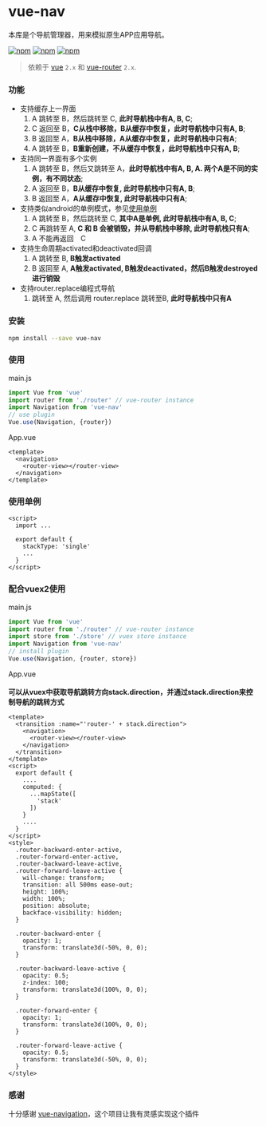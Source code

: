 # vue-nav

本库是个导航管理器，用来模拟原生APP应用导航。

[![npm](https://img.shields.io/npm/v/vue-nav.svg)](https://www.npmjs.com/package/vue-nav)
[![npm](https://img.shields.io/npm/dm/vue-nav.svg)](https://www.npmjs.com/package/vue-nav)
[![npm](https://img.shields.io/npm/l/vue-nav.svg)](https://www.npmjs.com/package/vue-nav)

> 依赖于 [vue](https://github.com/vuejs/vue) `2.x` 和 [vue-router](https://github.com/vuejs/vue-router) `2.x`.

### 功能
- 支持缓存上一界面
  1. A 跳转至 B，然后跳转至 C, **此时导航栈中有A, B, C**;
  2. C 返回至 B，**C从栈中移除，B从缓存中恢复，此时导航栈中只有A, B**;
  3. B 返回至 A，**B从栈中移除，A从缓存中恢复，此时导航栈中只有A**;
  4. A 跳转至 B，**B重新创建，不从缓存中恢复，此时导航栈中只有A, B**;
- 支持同一界面有多个实例
  1. A 跳转至 B，然后又跳转至 A，**此时导航栈中有A, B, A. 两个A是不同的实例，有不同状态**;
  2. A 返回至 B，**B从缓存中恢复, 此时导航栈中只有A, B**;
  3. B 返回至 A，**A从缓存中恢复, 此时导航栈中只有A**;
- 支持类似android的单例模式，参见[使用单例](#使用单例)
  1. A 跳转至 B，然后跳转至 C, **其中A是单例, 此时导航栈中有A, B, C**;
  2. C 再跳转至 A, **C 和 B 会被销毁，并从导航栈中移除, 此时导航栈只有A**;
  3. A 不能再返回　C
- 支持生命周期activated和deactivated回调
  1. A 跳转至 B, **B触发activated**
  2. B 返回至 A, **A触发activated, B触发deactivated，然后B触发destroyed进行销毁**
- 支持router.replace编程式导航
  1. 跳转至 A, 然后调用 router.replace 跳转至B, **此时导航栈中只有A**
  
### 安装
```bash
npm install --save vue-nav
```

### 使用
main.js

```javascript
import Vue from 'vue'
import router from './router' // vue-router instance
import Navigation from 'vue-nav'
// use plugin
Vue.use(Navigation, {router})
```
App.vue

```vue
<template>
  <navigation>
    <router-view></router-view>
  </navigation>
</template>
```
### 使用单例
```vue
<script>
  import ...

  export default {
    stackType: 'single'
    ...
  }
</script>
```

### 配合vuex2使用

main.js

```javascript
import Vue from 'vue'
import router from './router' // vue-router instance
import store from './store' // vuex store instance
import Navigation from 'vue-nav'
// install plugin
Vue.use(Navigation, {router, store})
```

App.vue<br/><br/>
**可以从vuex中获取导航跳转方向stack.direction，并通过stack.direction来控制导航的跳转方式**
```vue
<template>
  <transition :name="'router-' + stack.direction">
    <navigation>
      <router-view></router-view>
    </navigation>
  </transition>
</template>
<script>
  export default {
    ....
    computed: {
      ...mapState([
        'stack'
      ])
    }
    ....
  }
</script>
<style>
  .router-backward-enter-active,
  .router-forward-enter-active,
  .router-backward-leave-active,
  .router-forward-leave-active {
    will-change: transform;
    transition: all 500ms ease-out;
    height: 100%;
    width: 100%;
    position: absolute;
    backface-visibility: hidden;
  }

  .router-backward-enter {
    opacity: 1;
    transform: translate3d(-50%, 0, 0);
  }

  .router-backward-leave-active {
    opacity: 0.5;
    z-index: 100;
    transform: translate3d(100%, 0, 0);
  }

  .router-forward-enter {
    opacity: 1;
    transform: translate3d(100%, 0, 0);
  }

  .router-forward-leave-active {
    opacity: 0.5;
    transform: translate3d(-50%, 0, 0);
  }
</style>
```

### 感谢
十分感谢 [vue-navigation](https://github.com/zack24q/vue-navigation)，这个项目让我有灵感实现这个插件